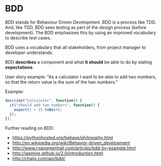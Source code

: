 # BDD
BDD stands for Behaviour Driven Development. BDD is a process like TDD. And, like TDD, BDD sees testing as part of the design process (before development). The BDD emphasises this by using an improved vocabulary to describe test cases.

BDD uses a vocabulary that all stakeholders, from project manager to developer understands.

BDD **describes** a component and what **it should** be able to do by stating **expectations**.

User story example:
"As a calculator I want to be able to add two numbers, so that the return value is the sum of the two numbers."

Example:
```javascript
describe("Calculator", function() {
  it("should add two numbers", function() {
    expect(2 + 2).toBe(4);
  });
});
```
Further reading on BDD:
- https://pythonhosted.org/behave/philosophy.html
- http://en.wikipedia.org/wiki/Behavior-driven_development
- http://www.ryangreenhall.com/articles/bdd-by-example.html
- http://jasmine.github.io/2.0/introduction.html
- http://chaijs.com/api/bdd/
